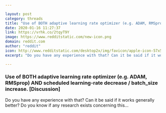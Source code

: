 ```yaml
---

layout: post
category: threads
title: "Use of BOTH adaptive learning rate optimizer (e.g. ADAM, RMSprop) AND scheduled learning-rate decrease / batch_size increase. [Discussion]"
date: 2020-01-16 11:27:37
link: https://vrhk.co/2tqyT9Y
image: https://www.redditstatic.com/new-icon.png
domain: reddit.com
author: "reddit"
icon: http://www.redditstatic.com/desktop2x/img/favicon/apple-icon-57x57.png
excerpt: "Do you have any experience with that? Can it be said if it works generally better? Do you know if any research exists concerning this..."

---
```


### Use of BOTH adaptive learning rate optimizer (e.g. ADAM, RMSprop) AND scheduled learning-rate decrease / batch_size increase. [Discussion]

Do you have any experience with that? Can it be said if it works generally better? Do you know if any research exists concerning this...